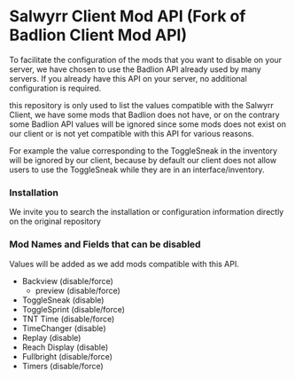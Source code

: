 # Salwyrr Client Mod API (Fork of Badlion Client Mod API)

To facilitate the configuration of the mods that you want to disable on your server, we have chosen to use the Badlion API already used by many servers.
If you already have this API on your server, no additional configuration is required.

this repository is only used to list the values compatible with the Salwyrr Client, we have some mods that Badlion does not have, or on the contrary some Badlion API values will be ignored since some mods does not exist on our client or is not yet compatible with this API for various reasons.

For example the value corresponding to the ToggleSneak in the inventory will be ignored by our client, because by default our client does not allow users to use the ToggleSneak while they are in an interface/inventory.

### Installation

We invite you to search the installation or configuration information directly on the original repository

### Mod Names and Fields that can be disabled

Values will be added as we add mods compatible with this API.

+ Backview (disable/force)
    + preview (disable/force)
+ ToggleSneak (disable)
+ ToggleSprint (disable/force)
+ TNT Time (disable/force)
+ TimeChanger (disable)
+ Replay (disable)
+ Reach Display (disable)
+ Fullbright (disable/force)
+ Timers (disable/force)

